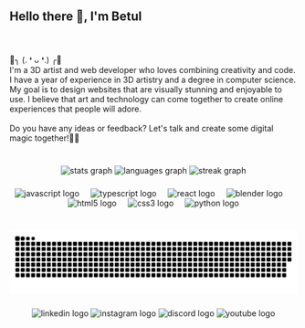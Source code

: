 <br clear="both">

<h2 align="left">Hello there 👋, I'm Betul</h2>

###

<br clear="both">

<p align="left">🌟╮ (. ❛ ᴗ ❛.) ╭🌟<br>I'm a 3D artist and web developer who loves combining creativity and code. I have a year of experience in 3D artistry and a degree in computer science. My goal is to design websites that are visually stunning and enjoyable to use. I believe that art and technology can come together to create online experiences that people will adore.<br><br>Do you have any ideas or feedback? Let's talk and create some digital magic together!👊🚀</p>

###

<br clear="both">

<div align="center">
  <img src="https://github-readme-stats.vercel.app/api?username=bbetulkaya&hide_title=false&hide_rank=false&show_icons=true&include_all_commits=true&count_private=true&disable_animations=false&theme=buefy&locale=en&hide_border=false" height="150" alt="stats graph"  />
  <img src="https://github-readme-stats.vercel.app/api/top-langs?username=bbetulkaya&locale=en&hide_title=false&layout=compact&card_width=320&langs_count=6&theme=buefy&hide_border=false" height="150" alt="languages graph"  />
  <img src="https://streak-stats.demolab.com?user=bbetulkaya&locale=en&mode=weekly&theme=buefy&hide_border=false&border_radius=5" height="150" alt="streak graph"  />
</div>

###

<div align="center">
  <img src="https://cdn.simpleicons.org/javascript/F7DF1E" height="30" alt="javascript logo"  />
  <img width="12" />
  <img src="https://cdn.simpleicons.org/typescript/3178C6" height="30" alt="typescript logo"  />
  <img width="12" />
  <img src="https://cdn.simpleicons.org/react/61DAFB" height="30" alt="react logo"  />
  <img width="12" />
  <img src="https://cdn.jsdelivr.net/gh/devicons/devicon/icons/blender/blender-original.svg" height="30" alt="blender logo"  />
  <img width="12" />
  <img src="https://cdn.simpleicons.org/html5/E34F26" height="30" alt="html5 logo"  />
  <img width="12" />
  <img src="https://cdn.simpleicons.org/css3/1572B6" height="30" alt="css3 logo"  />
  <img width="12" />
  <img src="https://cdn.simpleicons.org/python/3776AB" height="30" alt="python logo"  />
</div>

###

<br clear="both">

<img src="https://raw.githubusercontent.com/bbetulkaya/bbetulkaya/output/snake.svg" alt="Snake animation" />

###

<div align="center">
  <img src="https://raw.githubusercontent.com/maurodesouza/profile-readme-generator/master/src/assets/icons/social/linkedin/default.svg" width="40" height="28" alt="linkedin logo"  />
  <img src="https://raw.githubusercontent.com/maurodesouza/profile-readme-generator/master/src/assets/icons/social/instagram/default.svg" width="40" height="28" alt="instagram logo"  />
  <img src="https://raw.githubusercontent.com/maurodesouza/profile-readme-generator/master/src/assets/icons/social/discord/default.svg" width="40" height="28" alt="discord logo"  />
  <img src="https://raw.githubusercontent.com/maurodesouza/profile-readme-generator/master/src/assets/icons/social/youtube/default.svg" width="40" height="28" alt="youtube logo"  />
</div>

###
